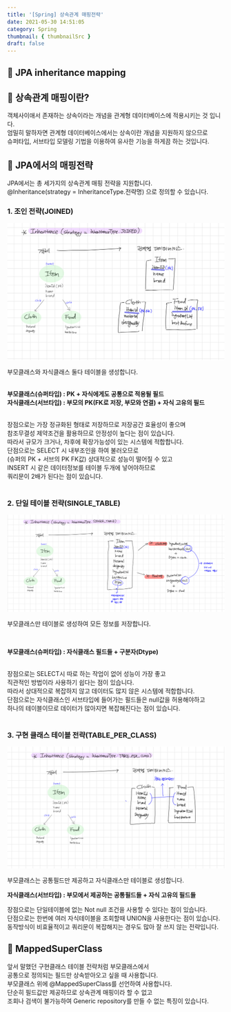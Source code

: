 ```yaml
---
title: '[Spring] 상속관계 매핑전략'
date: 2021-05-30 14:51:05
category: Spring
thumbnail: { thumbnailSrc }
draft: false
---
```

## 🌟 JPA inheritance mapping

## 🎯 상속관계 매핑이란?
객체사이애서 존재하는 상속이라는 개념을 관계형 데이터베이스에 적용시키는 것 입니다.<br>
엄밀히 말하자면 관계형 데이터베이스에서는 상속이란 개념을 지원하지 않으므로<br>
슈퍼타입, 서브타입 모델링 기법을 이용하여 유사한 기능을 하게끔 하는 것입니다.<br>

## 🎯 JPA에서의 매핑전략
JPA에서는 총 세가지의 상속관계 매핑 전략을 지원합니다.<br>
@Inheritance(strategy = InheritanceType.전략명) 으로 정의할 수 있습니다.<br>

### 1. 조인 전략(JOINED)

![img](../../assets/images/0530til-1.jpeg)

부모클래스와 자식클래스 둘다 테이블을 생성합니다.<br>
<br>

**부모클래스(슈퍼타입) : PK + 자식에게도 공통으로 적용될 필드**<br>
**자식클래스(서브타입) : 부모의 PK(FK로 저장, 부모와 연결) + 자식 고유의 필드**<br>

<br>
장점으로는 가장 정규화된 형태로 저장하므로 저장공간 효율성이 좋으며<br>
참조무결성 제약조건을 활용하므로 안정성이 높다는 점이 있습니다.<br> 
따라서 규모가 크거나, 차후에 확장가능성이 있는 시스템에 적합합니다.<br>
단점으로는 SELECT 시 내부조인을 하여 불러오므로 <br>
(슈퍼의 PK + 서브의 PK FK값) 상대적으로 성능이 떨어질 수 있고<br>
INSERT 시 같은 데이터정보를 테이블 두개에 넣어야하므로<br>
쿼리문이 2배가 된다는 점이 있습니다.<br>
<br>

### 2. 단일 테이블 전략(SINGLE_TABLE)

![img](../../assets/images/0530til-2.jpeg)

부모클래스만 테이블로 생성하여 모든 정보를 저장합니다.<br>

<br>

**부모클래스(슈퍼타입) : 자식클래스 필드들 + 구분자(Dtype)** <br>

<br>
장점으로는 SELECT시 따로 하는 작업이 없어 성능이 가장 좋고<br>
직관적인 방법이라 사용하기 쉽다는 점이 있습니다.<br>
따라서 상대적으로 복잡하지 않고 데이터도 많지 않은 시스템에 적합합니다.<br>
단점으로는 자식클래스인 서브타입에 들어가는 필드들은 null값을 허용해야하고<br>
하나의 테이블이므로 데이터가 많아지면 복잡해진다는 점이 있습니다.<br>
<br>

### 3. 구현 클래스 테이블 전략(TABLE_PER_CLASS)

![img](../../assets/images/0530til-3.jpeg)

부모클래스는 공통필드만 제공하고 자식클래스만 테이블로 생성합니다.<br>

**자식클래스(서브타입) : 부모에서 제공하는 공통필드들 + 자식 고유의 필드들**<br>

장점으로는 단일테이블에 없는 Not null 조건을 사용할 수 있다는 점이 있습니다.<br>
단점으로는 한번에 여러 자식테이블을 조회할때 UNION을 사용한다는 점이 있습니다.<br>
동작방식이 비효율적이고 쿼리문이 복잡해지는 경우도 많아 잘 쓰지 않는 전략입니다.<br>

## 🎯 MappedSuperClass
앞서 말했던 구현클래스 테이블 전략처럼 부모클래스에서 <br>
공통으로 정의되는 필드만 상속받아오고 싶을 때 사용합니다.<br>
부모클래스 위에 @MappedSuperClass를 선언하여 사용합니다.<br>
단순히 필드값만 제공하므로 상속관계 매핑이라 할 수 없고<br>
조회나 검색이 불가능하여 Generic repository를 만들 수 없는 특징이 있습니다.<br>

